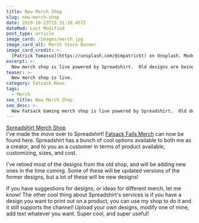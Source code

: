 ```yaml
---
title: New Merch Shop
slug: new-merch-shop
date: 2019-10-23T15:31:10.457Z
dateMod: Last Modified
post_type: article
image_card: /images/merch.jpg
image_card_alt: Merch Store Banner
image_card_credit: >-
  [Patrick Tomasso](https://unsplash.com/@impatrickt) on Unsplash. Model photo by Spreadshirt.
excerpt: >-
  New merch shop is live powered by Spreadshirt.  Old designs are being retired, with new ones coming soon!
teaser: >-
  New merch shop is live.
category: Fatsack News
tags:
  - Merch
seo_title: New Merch Shop
seo_desc: >-
  New Fatsack Gaming merch shop is live powered by Spreadshirt.  Old designs are being retired, with new ones coming soon!
---
```

<section class="flex justify-center pb-8"><a href="https://shop.spreadshirt.com/fatsackfails"target="_blank" rel="noopener">Spreadshirt Merch Shop</a></section>
I've made the move over to Spreadshirt! <a href="https://shop.spreadshirt.com/fatsackfails" target="_blank">Fatsack Fails Merch</a> can now be found here. Spreadshirt has a bunch of cool options available to both me as a creator, and to you as a customer in terms of product available, customizing, sizes, and cost.

I've retired most of the designs from the old shop, and will be adding new ones in the time coming. Some of these will be updated versions of the former designs, but a lot of these will be new designs!

If you have suggestions for designs, or ideas for different merch, let me know! The other cool thing about Spreadshirt's services is if *you* have a design you want to print out on a product, you can use my shop to do it and it still supports the channel! Upload your own designs, modify one of mine, add text whatever you want. Super cool, and super useful!
